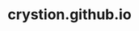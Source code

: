 # crystion.github.io
<!DOCTYPE html>
<html>
  <body>
    <title>Crystoin.Io</title>
  </body>
  <head>
    
  </head>
</html>
